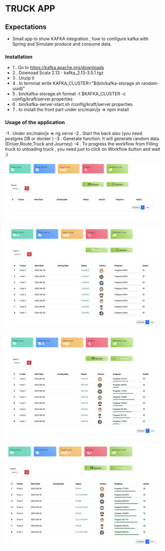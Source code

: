 # TRUCK APP 


## Expectations
- Small app to show KAFKA integration , how to configure kafka with Spring and Simulate produce and consume data. 


### Installation
- 1 . Go to https://kafka.apache.org/downloads
- 2 . Downoad Scala 2.13  - kafka_2.13-3.5.1.tgz
- 3 . Unzip it
- 4 . In terminal write KAFKA_CLUSTER="$(bin/kafka-storage.sh random-uuid)"
- 5 . bin/kafka-storage.sh format -t $KAFKA_CLUSTER -c config/kraft/server.properties
- 6 . bin/kafka-server-start.sh /config/kraft/server.properties
- 7 . to install the front part under src/main/js => npm install

### Usage of the application

-1 . Under src/main/js => ng serve
-2 . Start the back also (you need postgres DB or docker )
-3 . Generate function: It will generate random data (Driver,Route,Truck and Journey)
-4 . To progress the workflow from Filling truck to unloading truck , you need just to click on Workflow button and wait :)

![Screenshot](img/img1.png)

![Screenshot](img/img2.png)

![Screenshot](img/img3.png)

![Screenshot](img/img4.png)






